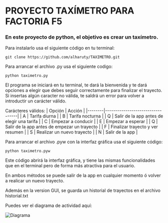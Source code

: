 # PROYECTO TAXÍMETRO PARA FACTORIA F5

### En este proyecto de python, el objetivo es crear un taxímetro.

Para instalarlo usa el siguiente código en tu terminal:
````
git clone https://github.com/alharuty/TAXIMETRO.git
````

Para arrancar el archivo .py usa el siguiente codigo:
````
python taximetro.py
`````

El programa se iniciará en tu terminal, te dará la bienvenida y te dará opciones a elegir que debes seguir correctamente para finalizar el trayecto. Si insertas algún caracter no válida, te saldrá un error para volver a introductir un carácter válido.

Carácteres válidos:
| Opción | Acción                           |
|--------|----------------------------------|
| A      | Tarifa diurna                   |
| B      | Tarifa nocturna                 |
| Q      | Salir de la app antes de elegir una tarifa |
| C      | Empezar a conducir              |
| E      | Empezar a esperar               |
| Q      | Salir de la app antes de empezar un trayecto |
| F      | Finalizar trayecto y ver resumen |
| S      | Realizar un nuevo trayecto      |
| N      | Salir de la app                 |

Para arrancar el archivo .pyw con la interfaz gráfica usa el siguiente código:

```
python taximetro.pyw
```
Este código abrirá la interfaz gráfica, y tiene las mismas funcionalidades que en el terminal pero de forma más atractiva para el usuario.

En ambos métodos se puede salir de la app en cualquier momento ó volver a realicar un nuevo trayecto.

Además en la version GUI, se guarda un historial de trayectos en el archivo historial.txt

Puedes ver el diagrama de actividad aquí:

![Diagrama](diagrama-actividad.png)

